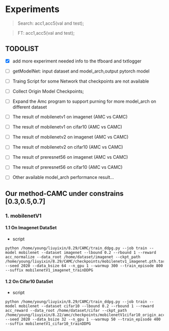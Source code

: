# Experiments
> Search: acc1,acc5(val and test);

> FT: acc1,acc5(val and test);


## TODOLIST

- [x] add more experiment needed info to the tfboard and txtlogger

- [ ] getModelNet: input dataset and model_arch,output pytorch model

- [ ] Traing Script for some Network that checkpoints are not available

- [ ] Collect Origin Model Checkpoints;

- [ ] Expand the Amc program to support purning for more model_arch on different dataset

- [ ] The result of mobilenetv1 on imagenet  (AMC vs CAMC)

- [ ] The result of mobilenetv1 on cifar10  (AMC vs CAMC)

- [ ] The result of mobilenetv2 on imagenet  (AMC vs CAMC)

- [ ] The result of mobilenetv2 on cifar10  (AMC vs CAMC)

- [ ] The result of preresnet56 on imagenet  (AMC vs CAMC)

- [ ] The result of preresnet56 on cifar10  (AMC vs CAMC)

- [ ] Other available model_arch performance result...





## Our method-CAMC under constrains [0.3,0.5,0.7]

### 1. mobilenetV1 

#### 1.1 On Imagenet DataSet
- script
```shell
python /home/young/liuyixin/8.29/CAMC/train_ddpg.py --job train --model mobilenet --dataset imagenet --lbound 0.2 --rbound 1 --reward acc_normalize --data_root /home/dataset/imagenet --ckpt_path /home/young/liuyixin/8.29/CAMC/checkpoints/mobilenetv1_imagenet.pth.tar --seed 2020 --data_bsize 64 --n_gpu 1 --warmup 300 --train_episode 800 --suffix mobilenetV1_imagenet_trainDDPG
```

#### 1.2 On Cifar10 DataSet

- script
```shell
python /home/young/liuyixin/8.29/CAMC/train_ddpg.py --job train --model mobilenet --dataset cifar10 --lbound 0.2 --rbound 1 --reward acc_reward --data_root /home/dataset/cifar --ckpt_path /home/young/liuyixin/8.22/amc/checkpoints/mobilenetV1cifar10_origin_acc80.35_earlyStop.tar --seed 2020 --data_bsize 32 --n_gpu 1 --warmup 50 --train_episode 400 --suffix mobilenetV1_cifar10_trainDDPG
```

